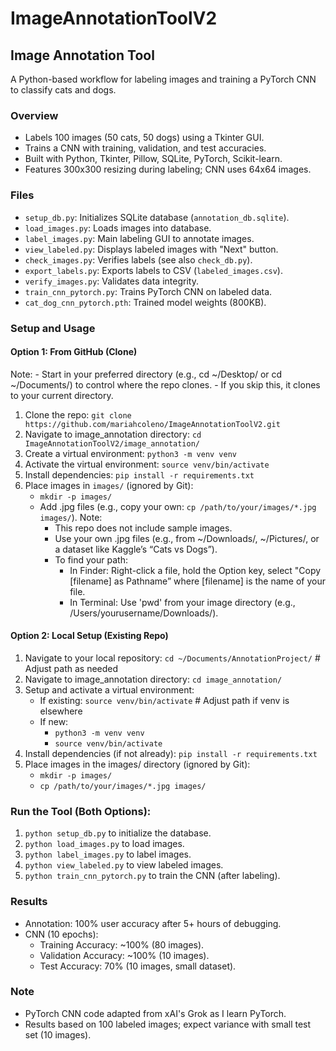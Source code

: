 # ImageAnnotationToolV2
## Image Annotation Tool
A Python-based workflow for labeling images and training a PyTorch CNN to classify cats and dogs.

### Overview
- Labels 100 images (50 cats, 50 dogs) using a Tkinter GUI.
- Trains a CNN with training, validation, and test accuracies.
- Built with Python, Tkinter, Pillow, SQLite, PyTorch, Scikit-learn.
- Features 300x300 resizing during labeling; CNN uses 64x64 images.

### Files
- `setup_db.py`: Initializes SQLite database (`annotation_db.sqlite`).
- `load_images.py`: Loads images into database.
- `label_images.py`: Main labeling GUI to annotate images.
- `view_labeled.py`: Displays labeled images with "Next" button.
- `check_images.py`: Verifies labels (see also `check_db.py`).
- `export_labels.py`: Exports labels to CSV (`labeled_images.csv`).
- `verify_images.py`: Validates data integrity.
- `train_cnn_pytorch.py`: Trains PyTorch CNN on labeled data.
- `cat_dog_cnn_pytorch.pth`: Trained model weights (800KB).

### Setup and Usage
#### Option 1: From GitHub (Clone)
   Note: 
      - Start in your preferred directory (e.g., cd ~/Desktop/ or cd ~/Documents/) to control where the repo clones. 
      - If you skip this, it clones to your current directory.
1. Clone the repo: `git clone https://github.com/mariahcoleno/ImageAnnotationToolV2.git`
2. Navigate to image_annotation directory: `cd ImageAnnotationToolV2/image_annotation/`
3. Create a virtual environment: `python3 -m venv venv`
4. Activate the virtual environment: `source venv/bin/activate`
5. Install dependencies: `pip install -r requirements.txt`
6. Place images in `images/` (ignored by Git):
   - `mkdir -p images/`
   - Add .jpg files (e.g., copy your own: `cp /path/to/your/images/*.jpg images/`).
     Note: 
        - This repo does not include sample images.
        - Use your own .jpg files (e.g., from ~/Downloads/, ~/Pictures/, or a dataset like Kaggle’s “Cats vs Dogs”). 
        - To find your path:
          - In Finder: Right-click a file, hold the Option key, select "Copy [filename] as Pathname” where [filename] is the name of your file. 
          - In Terminal: Use 'pwd' from your image directory (e.g., /Users/yourusername/Downloads/).

#### Option 2: Local Setup (Existing Repo)
1. Navigate to your local repository: `cd ~/Documents/AnnotationProject/` # Adjust path as needed
2. Navigate to image_annotation directory: `cd image_annotation/`
3. Setup and activate a virtual environment:
   - If existing: `source venv/bin/activate` # Adjust path if venv is elsewhere
   - If new:
     - `python3 -m venv venv`
     - `source venv/bin/activate`
4. Install dependencies (if not already): `pip install -r requirements.txt`
5. Place images in the images/ directory (ignored by Git): 
   - `mkdir -p images/`
   - `cp /path/to/your/images/*.jpg images/`

### Run the Tool (Both Options):
1. `python setup_db.py` to initialize the database.
2. `python load_images.py` to load images.
3. `python label_images.py` to label images.
4. `python view_labeled.py` to view labeled images.
5. `python train_cnn_pytorch.py` to train the CNN (after labeling).

### Results
- Annotation: 100% user accuracy after 5+ hours of debugging.
- CNN (10 epochs):
  - Training Accuracy: ~100% (80 images).
  - Validation Accuracy: ~100% (10 images).
  - Test Accuracy: 70% (10 images, small dataset).

### Note
- PyTorch CNN code adapted from xAI's Grok as I learn PyTorch.
- Results based on 100 labeled images; expect variance with small test set (10 images).
